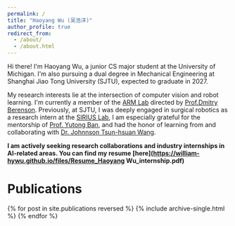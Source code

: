 ```yaml
---
permalink: /
title: "Haoyang Wu (吴浩洋)"
author_profile: true
redirect_from: 
  - /about/
  - /about.html
---
```


Hi there! I'm Haoyang Wu, a junior CS major student at the University of Michigan. I'm also pursuing a dual degree in Mechanical Engineering at Shanghai Jiao Tong University (SJTU), expected to graduate in 2027.

My research interests lie at the intersection of computer vision and robot learning. I'm currently a member of the [ARM Lab](https://arm.robotics.umich.edu) directed by [Prof.Dmitry Berenson](https://berenson.robotics.umich.edu). Previously, at SJTU, I was deeply engaged in surgical robotics as a research intern at the [SIRIUS Lab](https://banyutong.github.io/sirius_lab_website/), I am especially grateful for the mentorship of [Prof. Yutong Ban](https://people.csail.mit.edu/yban/), and had the honor of learning from and collaborating with [Dr. Johnnson Tsun-hsuan Wang](https://zswang666.github.io).

**I am actively seeking research collaborations and industry internships in AI-related areas. You can find my resume [here](https://william-hywu.github.io/files/Resume_Haoyang Wu_internship.pdf)**

# Publications

{% for post in site.publications reversed %}
  {% include archive-single.html %}
{% endfor %}